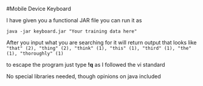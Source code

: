 #Mobile Device Keyboard

I have given you a functional JAR file you can run it as

```
java -jar keyboard.jar "Your training data here"
```
After you input what you are searching for it will return output that looks like
```"that" (2), "thing" (2), "think" (1), "this" (1), "third" (1), "the" (1), "thoroughly" (1)```

to escape the program just type <b>!q</b> as I followed the vi standard

No special libraries needed, though opinions on java included
